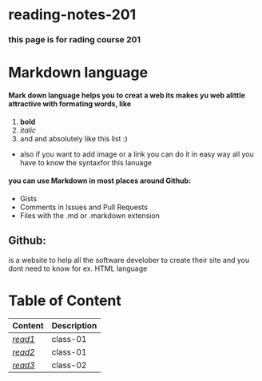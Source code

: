 # reading-notes-201
### this page is for rading course 201 

# Markdown language
#### Mark down language helps you to creat a web its makes yu web alittle attractive with formating words, like 
1. **bold**
2. *italic*
3. and and absolutely like this list :)
 - also if you want to add image or a link you can do it in easy way all you have to know the syntaxfor this lanuage
#### you can use Markdown in most places around Github:
- Gists
- Comments in Issues and Pull Requests
- Files with the .md or .markdown extension

## Github:
is a website to help all the software develober to create their site and you dont need to know for ex. HTML language 

# Table of Content

 | Content      | Description
------------      | ------------
*[read1](https://mahmoudghnnam.github.io/reading-notes-201/class-01)* | class-01
*[read2](https://mahmoudghnnam.github.io/reading-notes-201/class-02)*| class-01
*[read3](https://mahmoudghnnam.github.io/reading-notes-201/read-03)*| class-02